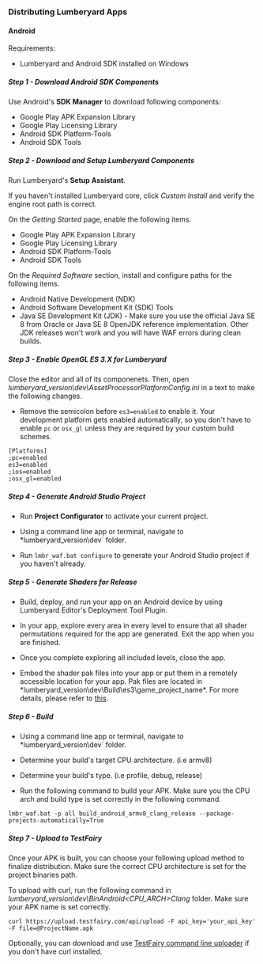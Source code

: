 ### Distributing Lumberyard Apps

#### Android

Requirements:
* Lumberyard and Android SDK installed on Windows

##### Step 1 - Download Android SDK Components

Use Android's **SDK Manager** to download following components:

* Google Play APK Expansion Library
* Google Play Licensing Library
* Android SDK Platform-Tools
* Android SDK Tools

##### Step 2 - Download and Setup Lumberyard Components

Run Lumberyard's **Setup Assistant**.

If you haven't installed Lumberyard core, click *Custom Install* and verify the engine root path is correct.

On the *Getting Started* page, enable the following items.

* Google Play APK Expansion Library
* Google Play Licensing Library
* Android SDK Platform-Tools
* Android SDK Tools

On the *Required Software* section, install and configure paths for the following items.

* Android Native Development (NDK)
* Android Software Development Kit (SDK) Tools
* Java SE Development Kit (JDK) - Make sure you use the official Java SE 8 from Oracle or Java SE 8 OpenJDK reference implementation. Other JDK releases won't work and you will have WAF errors during clean builds.

##### Step 3 - Enable OpenGL ES 3.X for Lumberyard

Close the editor and all of its componenets. Then, open *lumberyard_version\dev\AssetProcessorPlatformConfig.ini* in a text to make the following changes.

* Remove the semicolon before `es3=enabled` to enable it. Your development platform gets enabled automatically, so you don't have to enable `pc` or `osx_gl` unless they are required by your custom build schemes.

```
[Platforms]
;pc=enabled
es3=enabled
;ios=enabled
;osx_gl=enabled
```

##### Step 4 - Generate Android Studio Project

* Run **Project Configurator** to activate your current project.

* Using a command line app or terminal, navigate to *lumberyard_version\dev` folder.

* Run `lmbr_waf.bat configure` to generate your Android Studio project if you haven't already.

##### Step 5 - Generate Shaders for Release

* Build, deploy, and run your app on an Android device by using Lumberyard Editor's Deployment Tool Plugin.

* In your app, explore every area in every level to ensure that all shader permutations required for the app are generated. Exit the app when you are finished.

* Once you complete exploring all included levels, close the app.

* Embed the shader pak files into your app or put them in a remotely accessible location for your app. Pak files are located in *lumberyard_version\dev\Build\es3\game_project_name\*. For more details, please refer to [this](https://docs.aws.amazon.com/lumberyard/latest/userguide/android-shaders-building.html).


##### Step 6 - Build

* Using a command line app or terminal, navigate to *lumberyard_version\dev` folder.

* Determine your build's target CPU architecture. (i.e armv8)

* Determine your build's type. (i.e profile, debug, release)

* Run the following command to build your APK. Make sure you the CPU arch and build type is set correctly in the following command.

```
lmbr_waf.bat -p all build_android_armv8_clang_release --package-projects-automatically=True
```

##### Step 7 - Upload to TestFairy

Once your APK is built, you can choose your following upload method to finalize distribution. Make sure the correct CPU architecture is set for the project binaries path.

To upload with curl, run the following command in *lumberyard_version\dev\BinAndroid<CPU_ARCH>Clang* folder. Make sure your APK name is set correctly.

```
curl https://upload.testfairy.com/api/upload -F api_key='your_api_key' -F file=@ProjectName.apk
```

Optionally, you can download and use [TestFairy command line uploader](https://github.com/testfairy/command-line-uploader) if you don't have curl installed.
